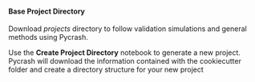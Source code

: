 #### Base Project Directory

Download *projects* directory to follow validation simulations and general methods using Pycrash.

Use the **Create Project Directory** notebook to generate a new project.
Pycrash will download the information contained with the cookiecutter folder and create a directory structure
for your new project
